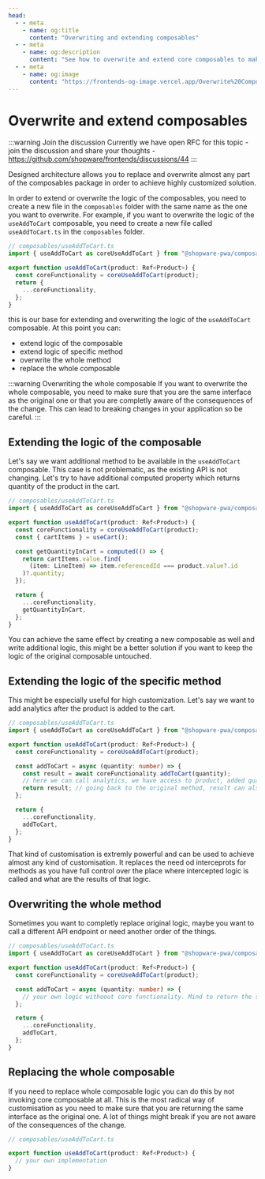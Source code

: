 ```yaml
---
head:
  - - meta
    - name: og:title
      content: "Overwriting and extending composables"
  - - meta
    - name: og:description
      content: "See how to overwrite and extend core composables to make the logic work for every usecase"
  - - meta
    - name: og:image
      content: "https://frontends-og-image.vercel.app/Overwrite%20Composables.png"
---
```


# Overwrite and extend composables

:::warning Join the discussion
Currently we have open RFC for this topic - join the discussion and share your thoughts - https://github.com/shopware/frontends/discussions/44
:::

Designed architecture allows you to replace and overwrite almost any part of the composables package in order to achieve highly customized solution.

In order to extend or overwrite the logic of the composables, you need to create a new file in the `composables` folder with the same name as the one you want to overwrite. For example, if you want to overwrite the logic of the `useAddToCart` composable, you need to create a new file called `useAddToCart.ts` in the `composables` folder.

```ts
// composables/useAddToCart.ts
import { useAddToCart as coreUseAddToCart } from "@shopware-pwa/composables-next";

export function useAddToCart(product: Ref<Product>) {
  const coreFunctionality = coreUseAddToCart(product);
  return {
    ...coreFunctionality,
  };
}
```

this is our base for extending and overwriting the logic of the `useAddToCart` composable.
At this point you can:

- extend logic of the composable
- extend logic of specific method
- overwrite the whole method
- replace the whole composable

:::warning Overwriting the whole composable
If you want to overwrite the whole composable, you need to make sure that you are the same interface as the original one or that you are completly aware of the consequences of the change. This can lead to breaking changes in your application so be careful.
:::

## Extending the logic of the composable

Let's say we want additional method to be available in the `useAddToCart` composable.
This case is not problematic, as the existing API is not changing. Let's try to have additional computed property which returns quantity of the product in the cart.

```ts
// composables/useAddToCart.ts
import { useAddToCart as coreUseAddToCart } from "@shopware-pwa/composables-next";

export function useAddToCart(product: Ref<Product>) {
  const coreFunctionality = coreUseAddToCart(product);
  const { cartItems } = useCart();

  const getQuantityInCart = computed(() => {
    return cartItems.value.find(
      (item: LineItem) => item.referencedId === product.value?.id
    )?.quantity;
  });

  return {
    ...coreFunctionality,
    getQuantityInCart,
  };
}
```

You can achieve the same effect by creating a new composable as well and write additional logic, this might be a better solution if you want to keep the logic of the original composable untouched.

## Extending the logic of the specific method

This might be especially useful for high customization. Let's say we want to add analytics after the product is added to the cart.

```ts
// composables/useAddToCart.ts
import { useAddToCart as coreUseAddToCart } from "@shopware-pwa/composables-next";

export function useAddToCart(product: Ref<Product>) {
  const coreFunctionality = coreUseAddToCart(product);

  const addToCart = async (quantity: number) => {
    const result = await coreFunctionality.addToCart(quantity);
    // here we can call analytics, we have access to product, added quantity and result of the core addToCart method
    return result; // going back to the original method, result can also be modified by you
  };

  return {
    ...coreFunctionality,
    addToCart,
  };
}
```

That kind of customisation is extremly powerful and can be used to achieve almost any kind of customisation. It replaces the need od interceprots for methods as you have full control over the place where intercepted logic is called and what are the results of that logic.

## Overwriting the whole method

Sometimes you want to completly replace original logic, maybe you want to call a different API endpoint or need another order of the things.

```ts
// composables/useAddToCart.ts
import { useAddToCart as coreUseAddToCart } from "@shopware-pwa/composables-next";

export function useAddToCart(product: Ref<Product>) {
  const coreFunctionality = coreUseAddToCart(product);

  const addToCart = async (quantity: number) => {
    // your own logic withoout core functionality. Mind to return the same interface as the original one and change it only if you know what you're doing
  };

  return {
    ...coreFunctionality,
    addToCart,
  };
}
```

## Replacing the whole composable

If you need to replace whole composable logic you can do this by not invoking core composable at all. This is the most radical way of customisation as you need to make sure that you are returning the same interface as the original one. A lot of things might break if you are not aware of the consequences of the change.

```ts
// composables/useAddToCart.ts

export function useAddToCart(product: Ref<Product>) {
  // your own implementation
}
```
